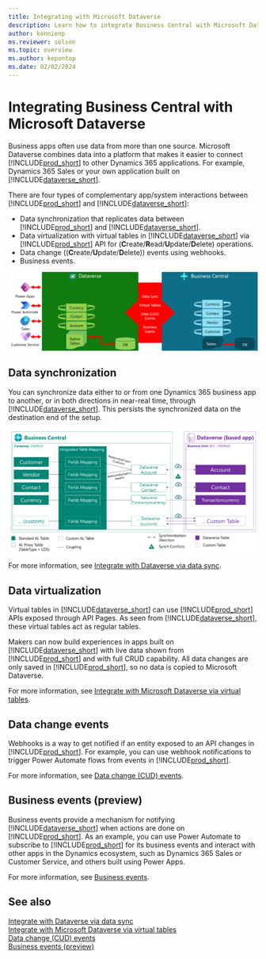 ```yaml
---
title: Integrating with Microsoft Dataverse
description: Learn how to integrate Business Central with Microsoft Dataverse
author: kennienp
ms.reviewer: solsen
ms.topic: overview
ms.author: kepontop
ms.date: 02/02/2024
---
```


# Integrating Business Central with Microsoft Dataverse

Business apps often use data from more than one source. Microsoft Dataverse combines data into a platform that makes it easier to connect [!INCLUDE[prod_short](../includes/prod_short.md)] to other Dynamics 365 applications. For example, Dynamics 365 Sales or your own application built on [!INCLUDE[dataverse_short](../includes/dataverse_short.md)].

There are four types of complementary app/system interactions between [!INCLUDE[prod_short](../includes/prod_short.md)] and [!INCLUDE[dataverse_short](../includes/dataverse_short.md)]: 

- Data synchronization that replicates data between [!INCLUDE[prod_short](../includes/prod_short.md)] and [!INCLUDE[dataverse_short](../includes/dataverse_short.md)].
- Data virtualization with virtual tables in [!INCLUDE[dataverse_short](../includes/dataverse_short.md)] via [!INCLUDE[prod_short](../includes/prod_short.md)] API for (**C**reate/**R**ead/**U**pdate/**D**elete) operations.
- Data change ((**C**reate/**U**pdate/**D**elete)) events using webhooks.
- Business events.


[![Shows the four interactions with Business Central](media/four-complementary-interactions.png)](media/four-complementary-interactions.png#lightbox)


## Data synchronization

You can synchronize data either to or from one Dynamics 365 business app to another, or in both directions in near-real time, through [!INCLUDE[dataverse_short](../includes/dataverse_short.md)]. This persists the synchronized data on the destination end of the setup.

[![Shows how data synchronization between Business Central and Dataverse works](media/data-synchronization-between-Business-Central-and-Dataverse.png)](media/data-synchronization-between-Business-Central-and-Dataverse.png#lightbox)


For more information, see [Integrate with Dataverse via data sync](/dynamics365/business-central/admin-common-data-service).


## Data virtualization

Virtual tables in [!INCLUDE[dataverse_short](../includes/dataverse_short.md)] can use [!INCLUDE[prod_short](../includes/prod_short.md)] APIs exposed through API Pages. As seen from [!INCLUDE[dataverse_short](../includes/dataverse_short.md)], these virtual tables act as regular tables. 

Makers can now build experiences in apps built on [!INCLUDE[dataverse_short](../includes/dataverse_short.md)] with live data shown from [!INCLUDE[prod_short](../includes/prod_short.md)] and with full CRUD capability. All data changes are only saved in [!INCLUDE[prod_short](../includes/prod_short.md)], so no data is copied to Microsoft Dataverse. 

For more information, see [Integrate with Microsoft Dataverse via virtual tables](../powerplatform/powerplat-overview.md).   


## Data change events

Webhooks is a way to get notified if an entity exposed to an API changes in [!INCLUDE[prod_short](../includes/prod_short.md)]. For example, you can use webhook notifications to trigger Power Automate flows from events in [!INCLUDE[prod_short](../includes/prod_short.md)]. 

For more information, see [Data change (CUD) events](../api-reference/v2.0/dynamics-subscriptions.md).

## Business events (preview)

Business events provide a mechanism for notifying [!INCLUDE[dataverse_short](../includes/dataverse_short.md)] when actions are done on [!INCLUDE[prod_short](../includes/prod_short.md)]. As an example, you can use Power Automate to subscribe to [!INCLUDE[prod_short](../includes/prod_short.md)] for its business events and interact with other apps in the Dynamics ecosystem, such as Dynamics 365 Sales or Customer Service, and others built using Power Apps. 

For more information, see [Business events](../developer/business-events-overview.md).


## See also

[Integrate with Dataverse via data sync](/dynamics365/business-central/admin-common-data-service)  
[Integrate with Microsoft Dataverse via virtual tables](../powerplatform/powerplat-overview.md)   
[Data change (CUD) events](../api-reference/v2.0/dynamics-subscriptions.md)  
[Business events (preview)](../developer/business-events-overview.md)  

